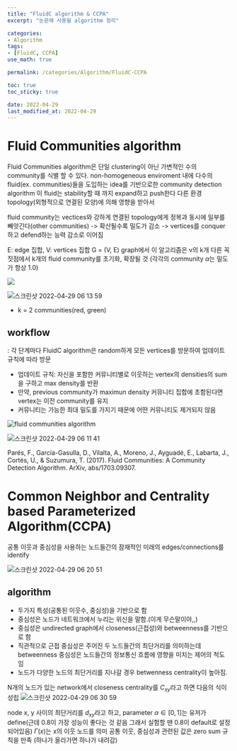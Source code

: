 ```yaml
---
title: "FluidC algorithm & CCPA"
excerpt: "논문에 사용될 algorithm 정리"

categories:
- Algorithm
tags:
- [FluidC, CCPA]
use_math: true

permalink: /categories/Algorithm/FluidC-CCPA

toc: true
toc_sticky: true

date: 2022-04-29
last_modified_at: 2022-04-29
---
```


# Fluid Communities algorithm


Fluid Communities algorithm은 단일 clustering이 아닌 가변적인 수의 community를 식별 할 수 있다.
non-homogeneous enviroment 내에 다수의 fluid(ex. communities)들을 도입하는 idea를 기반으로한 community detection algorithm
이 fluid는 stability할 때 까지 expand하고 push한다 다른 환경 topology(외형적으로 연결된 모양)에 의해 영향을 받아서

fluid community는 vectices와 강하게 연결된 topology에게 정복과 동시에 일부를 빼앗긴다(other communities)
-> 확산될수록 밀도가 감소 -> vertices를 conquer하고 defend하는 능력 감소로 이어짐

E: edge 집합, V: vertices 집합
G = (V, E) graph에서 이 알고리즘은 v의 k개 다른 꼭짓점에서 k개의 fluid community를 초기화, 확장될 것
(각각의 community $\alpha$는 밀도가 항상 1.0)

![](https://media.arxiv-vanity.com/render-output/5423171/FCA_big_coms.png)


![스크린샷 2022-04-29 06 13 59](https://user-images.githubusercontent.com/63302432/165846922-1dd00203-8a7d-4832-a937-6b21194b7e80.png)
- k = 2 communities(red, green)
## workflow
: 각 단계마다 FluidC algorithm은 random하게 모든 vertices를 방문하여 업데이트 규칙에 따라 방문
- 업데이트 규칙: 자신을 포함한 커뮤니티별로 이웃하는 vertex의 densities의 sum을 구하고 max density를 반환
- 만약, previous community가 maximun density 커뮤니티 집합에 초함된다면 vertex는 이전 community를 유지
- 커뮤니티는 가능한 최대 밀도를 가지기 때문에 어떤 커뮤니티도 제거되지 않음


![fluid communities algorithm](https://user-images.githubusercontent.com/63302432/165846487-84bdf87e-148d-42e7-a718-95043253a71c.png)
 
![스크린샷 2022-04-29 06 11 41](https://user-images.githubusercontent.com/63302432/165846641-ae43cf8f-f928-4375-abad-6479b7b6b566.png)
 

Parés, F., García-Gasulla, D., Vilalta, A., Moreno, J., Ayguadé, E., Labarta, J., Cortés, U., & Suzumura, T. (2017). Fluid Communities: A Community Detection Algorithm. ArXiv, abs/1703.09307.



 
 
# Common Neighbor and Centrality based Parameterized Algorithm(CCPA)
공통 이웃과 중심성을 사용하는 노드들간의 잠재적인 미래의 edges/connections를 identify

![스크린샷 2022-04-29 06 20 51](https://user-images.githubusercontent.com/63302432/165847852-ccbe7171-f083-4091-a788-685fa1efc01e.png)

## algorithm
- 두가지 특성(공통된 이웃수, 중심성)을 기반으로 함
- 중심성은 노드가 네트워크에서 누리는 위신을 말함.(이게 무슨말이야,,)
- 중심성은 undirected graph에서 closeness(근접성)와 betweenness를 기반으로 함
- 직관적으로 근접 중심성은 주어진 두 노드들간의 최단거리를 의미하는데 betweenness 중심성은 노드들간의 정보통신 흐름에 영향을 미치는 제어의 척도임
- 노드가 다양한 노드의 최단거리를 지나갈 경우 betwenness centrality이 높아짐.

N개의 노드가 있는 network에서 closeness centrality를 $C_{xy}$라고 하면 다음의 식이 성립
![스크린샷 2022-04-29 06 30 59](https://user-images.githubusercontent.com/63302432/165849087-bd879f30-0947-4b4d-9363-c3e158648190.png)

node x, y 사이의 최단거리를 $d_{xy}$라고 하고, parameter $\alpha \in [0,1]$는 유저가 define(근데 0.8이 가장 성능이 좋다는 것 같음 그래서 실험할 땐 0.8이 default로 설정되어있음)
$\Gamma(x)$는 x의 이웃 노드를 의미
공통 이웃, 중심성과 관련된 값은 zero sum 규칙을 만족
(하나가 올라가면 하나가 내려감)